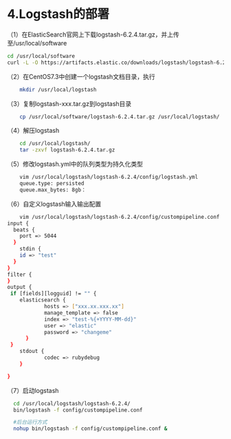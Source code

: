 # 4.Logstash的部署

（1）在ElasticSearch官网上下载logstash-6.2.4.tar.gz，并上传至/usr/local/software

```bash
cd /usr/local/software
curl -L -O https://artifacts.elastic.co/downloads/logstash/logstash-6.2.4.tar.gz
```

（2）在CentOS7.3中创建一个logstash文档目录，执行

```bash
    mkdir /usr/local/logstash
```

（3）复制logstash-xxx.tar.gz到logstash目录

```bash
    cp /usr/local/software/logstash-6.2.4.tar.gz /usr/local/logstash/
```

（4）解压logstash

```bash
    cd /usr/local/logstash/
    tar -zxvf logstash-6.2.4.tar.gz
```

（5）修改logstash.yml中的队列类型为持久化类型

```bash
    vim /usr/local/logstash/logstash-6.2.4/config/logstash.yml
    queue.type: persisted
    queue.max_bytes: 8gb：
```

（6）自定义logstash输入输出配置

```bash
    vim /usr/local/logstash/logstash-6.2.4/config/custompipeline.conf
input {
  beats {
    port => 5044
  }
    stdin {
    id => "test"
  }
}
filter {
}
output {
 if [fields][logguid] != "" {
    elasticsearch {
            hosts => ["xxx.xx.xxx.xx"]
            manage_template => false
            index => "test-%{+YYYY-MM-dd}"
            user => "elastic"
            password => "changeme"
      }
 }
    stdout {
            codec => rubydebug
    }

}
```

（7）启动logstash

```bash
  cd /usr/local/logstash/logstash-6.2.4/
  bin/logstash -f config/custompipeline.conf

  #后台运行方式
  nohup bin/logstash -f config/custompipeline.conf &
```
